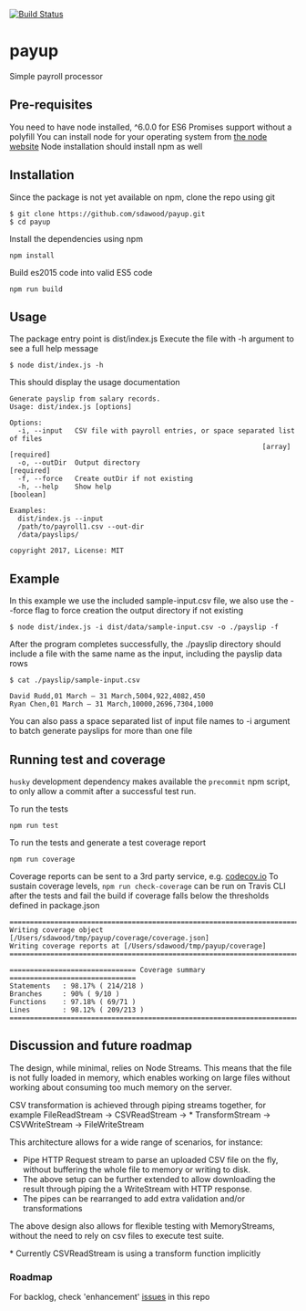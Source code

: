[![Build Status](https://travis-ci.org/sdawood/payup.png?branch=master)](https://travis-ci.org/sdawood/payup)

# payup
Simple payroll processor

## Pre-requisites
You need to have node installed, ^6.0.0 for ES6 Promises support without a polyfill
You can install node for your operating system from [the node website](https://nodejs.org/)
Node installation should install npm as well

## Installation

Since the package is not yet available on npm, clone the repo using git

```
$ git clone https://github.com/sdawood/payup.git
$ cd payup
```

Install the dependencies using npm

```
npm install
```

Build es2015 code into valid ES5 code

```
npm run build
```

## Usage

The package entry point is dist/index.js
Execute the file with -h argument to see a full help message

```
$ node dist/index.js -h
```

This should display the usage documentation

```
Generate payslip from salary records.
Usage: dist/index.js [options]

Options:
  -i, --input   CSV file with payroll entries, or space separated list of files
                                                              [array] [required]
  -o, --outDir  Output directory                                      [required]
  -f, --force   Create outDir if not existing
  -h, --help    Show help                                              [boolean]

Examples:
  dist/index.js --input
  /path/to/payroll1.csv --out-dir
  /data/payslips/

copyright 2017, License: MIT
```

## Example

In this example we use the included sample-input.csv file, we also use the --force flag to force creation the output directory if not existing

```
$ node dist/index.js -i dist/data/sample-input.csv -o ./payslip -f
```

After the program completes successfully, the ./payslip directory should include a file with the same name as the input, including the payslip data rows

```
$ cat ./payslip/sample-input.csv

David Rudd,01 March – 31 March,5004,922,4082,450
Ryan Chen,01 March – 31 March,10000,2696,7304,1000
```

You can also pass a space separated list of input file names to -i argument to batch generate payslips for more than one file


## Running test and coverage

`husky` development dependency makes available the `precommit` npm script, to only allow a commit after a successful test run.

To run the tests

```
npm run test
```

To run the tests and generate a test coverage report
```
npm run coverage
```
Coverage reports can be sent to a 3rd party service, e.g. [codecov.io](http://codecov.io)
To sustain coverage levels, ```npm run check-coverage``` can be run on Travis CLI after the tests and fail the build if coverage falls below the thresholds defined in package.json

```
=============================================================================
Writing coverage object [/Users/sdawood/tmp/payup/coverage/coverage.json]
Writing coverage reports at [/Users/sdawood/tmp/payup/coverage]
=============================================================================

=============================== Coverage summary ===============================
Statements   : 98.17% ( 214/218 )
Branches     : 90% ( 9/10 )
Functions    : 97.18% ( 69/71 )
Lines        : 98.12% ( 209/213 )
================================================================================
```
## Discussion and future roadmap

The design, while minimal, relies on Node Streams. This means that the file is not fully loaded in memory, which enables working on large files without working about consuming too much memory on the server.

CSV transformation is achieved through piping streams together, for example FileReadStream -> CSVReadStream -> * TransformStream -> CSVWriteStream -> FileWriteStream

This architecture allows for a wide range of scenarios, for instance:
* Pipe HTTP Request stream to parse an uploaded CSV file on the fly, without buffering the whole file to memory or writing to disk.
* The above setup can be further extended to allow downloading the result through piping the a WriteStream with HTTP response.
* The pipes can be rearranged to add extra validation and/or transformations

The above design also allows for flexible testing with MemoryStreams, without the need to rely on csv files to execute test suite.

\* Currently CSVReadStream is using a transform function implicitly

### Roadmap

For backlog, check 'enhancement' [issues](https://github.com/sdawood/payup/issues) in this repo



